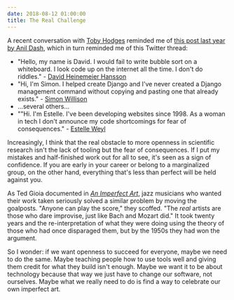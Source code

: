 ```yaml
---
date: 2018-08-12 01:00:00
title: The Real Challenge
---
```


A recent conversation with [Toby Hodges](https://github.com/tobyhodges) reminded me of
[this post last year by Anil Dash](https://medium.com/make-better-software/against-the-whiteboard-f1df0013954f),
which in turn reminded me of this Twitter thread:

- "Hello, my name is David. I would fail to write bubble sort on a whiteboard. I look code up on the internet all the time. I don't do riddles." - [David Heinemeier Hansson](https://twitter.com/dhh/status/834146806594433025)
- "Hi, I'm Simon. I helped create Django and I've never created a Django management command without copying and pasting one that already exists." - [Simon Willison](https://twitter.com/simonw/status/835975770740670464)
- ...several others...
- ""Hi. I'm Estelle. I've been developing websites since 1998. As a woman in tech I don't announce my code shortcomings for fear of consequences." - [Estelle Weyl](https://twitter.com/estellevw/status/836228371361091584)

Increasingly, I think that the real obstacle to more openness in scientific research
isn't the lack of tooling but the fear of consequences.
If I put my mistakes and half-finished work out for all to see,
it's seen as a sign of confidence.
If you are early in your career or belong to a marginalized group,
on the other hand,
everything that's less than perfect will be held against you.

As Ted Gioia documented in *[An Imperfect Art](https://isbndb.com/book/9780195063288)*,
jazz musicians who wanted their work taken seriously solved a similar problem by moving the goalposts.
"Anyone can play the score," they scoffed.
"The *real* artists are those who dare improvise, just like Bach and Mozart did."
It took twenty years and the re-interpretation of what they were doing using the theory of those who had once disparaged them,
but by the 1950s they had won the argument.

So I wonder:
if we want openness to succeed for everyone,
maybe we need to do the same.
Maybe teaching people how to use tools well and giving them credit for what they build isn't enough.
Maybe we want it to be about technology because that way we just have to change our software, not ourselves.
Maybe what we really need to do is find a way to celebrate our own imperfect art.

